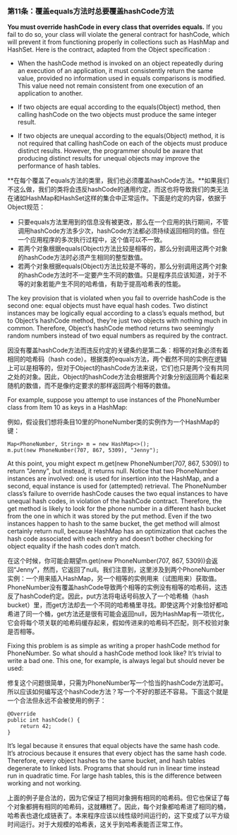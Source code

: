 ### 第11条：覆盖equals方法时总要覆盖hashCode方法

**You must override hashCode in every class that overrides equals.** If you fail to do so, your class will violate the general contract for hashCode, which will prevent it from functioning properly in collections such as HashMap and HashSet. Here is the contract, adapted from the Object specification :

* When the hashCode method is invoked on an object repeatedly during an execution of an application, it must consistently return the same value, provided no information used in equals comparisons is modified. This value need not remain consistent from one execution of an application to another.

* If two objects are equal according to the equals\(Object\) method, then calling hashCode on the two objects must produce the same integer result.

* If two objects are unequal according to the equals\(Object\) method, it is not required that calling hashCode on each of the objects must produce distinct results. However, the programmer should be aware that producing distinct results for unequal objects may improve the performance of hash tables.

**在每个覆盖了equals方法的类里，我们也必须覆盖hashCode方法。**如果我们不这么做，我们的类将会违反hashCode的通用约定，而这也将导致我们的类无法在诸如HashMap和HashSet这样的集合中正常运作。下面是约定的内容，依据于Object规范：

* 只要equals方法里用到的信息没有被更改，那么在一个应用的执行期间，不管调用hashCode方法多少次，hashCode方法都必须持续返回相同的值。但在一个应用程序的多次执行过程中，这个值可以不一致。
* 若两个对象根据equals\(Object\)方法比较是相等的，那么分别调用这两个对象的hashCode方法时必须产生相同的整型数值。
* 若两个对象根据equals\(Object\)方法比较是不等的，那么分别调用这两个对象的hashCode方法时不一定要产生不同的数值。只是程序员应该知道，对于不等的对象若能产生不同的哈希值，有助于提高哈希表的性能。

The key provision that is violated when you fail to override hashCode is the second one: equal objects must have equal hash codes. Two distinct instances may be logically equal according to a class’s equals method, but to Object’s hashCode method, they’re just two objects with nothing much in common. Therefore, Object’s hashCode method returns two seemingly random numbers instead of two equal numbers as required by the contract.

因没有覆盖hashCode方法而违反约定的关键条约是第二条：相等的对象必须有着相同的哈希码（hash code）。根据类的equals方法，两个截然不同的实例在逻辑上可以是相等的，但对于Object的hashCode方法来说，它们也只是两个没有共同之处的对象。因此，Object的hashCode方法会根据两个对象分别返回两个看起来随机的数值，而不是像约定要求的那样返回两个相等的数值。

For example, suppose you attempt to use instances of the PhoneNumber class from Item 10 as keys in a HashMap:

例如，假设我们想将条目10里的PhoneNumber类的实例作为一个HashMap的键：

```
Map<PhoneNumber, String> m = new HashMap<>();
m.put(new PhoneNumber(707, 867, 5309), "Jenny");
```

At this point, you might expect m.get\(new PhoneNumber\(707, 867, 5309\)\) to return "Jenny", but instead, it returns null. Notice that two PhoneNumber instances are involved: one is used for insertion into the HashMap, and a second, equal instance is used for \(attempted\) retrieval. The PhoneNumber class’s failure to override hashCode causes the two equal instances to have unequal hash codes, in violation of the hashCode contract. Therefore, the get method is likely to look for the phone number in a different hash bucket from the one in which it was stored by the put method. Even if the two instances happen to hash to the same bucket, the get method will almost certainly return null, because HashMap has an optimization that caches the hash code associated with each entry and doesn’t bother checking for object equality if the hash codes don’t match.

在这个时候，你可能会期望m.get\(new PhoneNumber\(707, 867, 5309\)\)会返回“Jenny”，然而，它返回了null。我们注意到，这里涉及到两个PhoneNumber实例：一个用来插入HashMap，另一个相等的实例用来（试图用来）获取值。PhoneNumber没有覆盖hashCode导致两个相等的实例没有相等的哈希码，这违反了hashCode约定。因此，put方法将电话号码放入了一个哈希桶（hash bucket）里，而get方法却去一个不同的哈希桶里寻找。即使这两个对象恰好都哈希进了同一个桶，get方法还是很有可能会返回null，因为HashMap有一项优化，它会将每个项关联的哈希码缓存起来，假如传进来的哈希码不匹配，则不校验对象是否相等。

Fixing this problem is as simple as writing a proper hashCode method for PhoneNumber. So what should a hashCode method look like? It’s trivial to write a bad one. This one, for example, is always legal but should never be used:

修复这个问题很简单，只需为PhoneNumber写一个恰当的hashCode方法即可。所以应该如何编写这个hashCode方法？写一个不好的那还不容易。下面这个就是一个合法但永远不会被使用的例子：

```
@Override 
public int hashCode() { 
    return 42; 
}
```

It’s legal because it ensures that equal objects have the same hash code. It’s atrocious because it ensures that every object has the same hash code. Therefore, every object hashes to the same bucket, and hash tables degenerate to linked lists. Programs that should run in linear time instead run in quadratic time. For large hash tables, this is the difference between working and not working.

上面的例子是合法的，因为它保证了相同对象拥有相同的哈希码。但它也保证了每个对象都拥有相同的哈希码，这就糟糕了。因此，每个对象都哈希进了相同的桶，哈希表也退化成链表了。本来程序应该以线性级时间运行的，这下变成了以平方级时间运行。对于大规模的哈希表，这关乎到哈希表能否正常工作。



